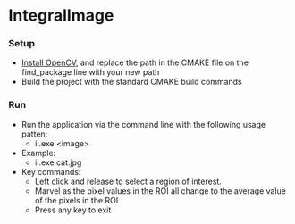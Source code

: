 # IntegralImage
### Setup

- [Install OpenCV](https://opencv.org/releases/), and replace the path in the CMAKE file on the find_package line with your new path
- Build the project with the standard CMAKE build commands

### Run

- Run the application via the command line with the following usage patten:
    - ii.exe \<image\>
- Example:
    - ii.exe cat.jpg
- Key commands:
    - Left click and release to select a region of interest.
    - Marvel as the pixel values in the ROI all change to the average value of the pixels in the ROI
    - Press any key to exit
